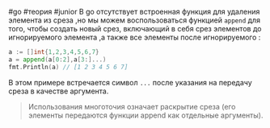 #go #теория  #junior 
В go  отсутствует встроенная функция для удаления элемента из среза ,но мы можем воспользоваться функцией `append` для того, чтобы создать новый срез, включающий в себя срез элементов до игнорируемого элемента ,а также все элементы после игнорируемого :

```go
a := []int{1,2,3,4,5,6,7}
a = append(a[0:2],a[3:]...)
fmt.Println(a) // [1 2 3 4 5 6 7]
```

В этом примере встречается символ `...` после указания на передачу среза в качестве аргумента. 
>Использования многоточия означает раскрытие среза (его элементы передаются функции append как отдельные аргументы).